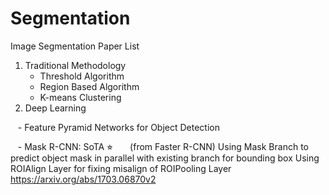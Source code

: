 # Segmentation

Image Segmentation Paper List
1. Traditional Methodology
    - Threshold Algorithm
    - Region Based Algorithm
    - K-means Clustering
2. Deep Learning

    - Feature Pyramid Networks for Object Detection
    
    - Mask R-CNN: SoTA ⭐︎
      
      (from Faster R-CNN) Using Mask Branch to predict object mask in parallel with existing branch for bounding box
      Using ROIAlign Layer for fixing misalign of ROIPooling Layer
      https://arxiv.org/abs/1703.06870v2
